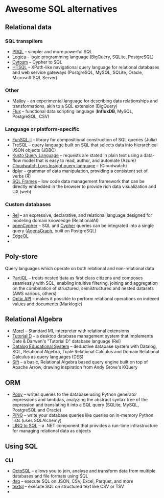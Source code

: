 # Awesome SQL alternatives

## Relational data

### SQL transpilers

- [PRQL](https://github.com/max-sixty/prql) – simpler and more powerful SQL 
- [Logica](https://github.com/EvgSkv/logica) – logic programming language (BigQuery, SQLite, PostgreSQL)
- [Cytosm](https://github.com/cytosm/cytosm) – Cypher to SQL
- [HTSQL](https://www.htsql.org/doc/overview.html) – XPath-like navigational query language for relational databases and web service gateways (PostgreSQL, MySQL, SQLite, Oracle, Microsoft SQL Server)

### Other
- [Malloy](https://github.com/looker-open-source/malloy) – an experimental language for describing data relationships and transformations, akin to a SQL extension (BigQuery)
- [Flux](https://docs.influxdata.com/flux/) – functional data scripting language (**InfluxDB**, MySQL, PostgreSQL, CSV)

### Language or platform-specific
- [FunSQL.jl](https://github.com/MechanicalRabbit/FunSQL.jl) – library for compositional construction of SQL queries (Julia)
- [TreSQL](https://github.com/mrumkovskis/tresql) – query language built on SQL that selects data into hierarchical JSON objects (JDBC)
- [Kusto Query Language](https://docs.microsoft.com/en-us/azure/data-explorer/kusto/query/) – requests are stated in plain text using a data-flow model that is easy to read, author, and automate (Azure)
- [Cloudwatch Logs Insight query language](https://docs.aws.amazon.com/AmazonCloudWatch/latest/logs/CWL_QuerySyntax.html) – (Cloudwatch)
- [dplyr](https://github.com/tidyverse/dplyr/) – grammar of data manipulation, providing a consistent set of verbs (R)
- [SQL Frames](https://sqlframes.com/docs/sql_frames/intro) – low code data management framework that can be directly embedded in the browser to provide rich data visualization and UX (web)

### Custom databases
- [Rel](https://docs.relational.ai/rel/intro/overview/) – an expressive, declarative, and relational language designed for modeling domain knowledge (RelationalAI)
- [openCypher](https://github.com/bitnine-oss/agensgraph) – SQL and [Cypher](http://opencypher.org/) queries can be integrated into a single query ([AgensGraph](https://bitnine.net/agensgraph/), built on PostgreSQL)
- [EdgeQL](https://www.edgedb.com/tutorial) 
- 



## Poly-store
Query languages which operate on both relational and non-relational data

- [PartiQL](https://partiql.org/tutorial.html) – treats nested data as first class citizens and composes seamlessly with SQL, enabling intuitive filtering, joining and aggregation on the combination of structured, semistructured and nested datasets (AWS various, others)
- [Optic API](https://docs.marklogic.com/guide/app-dev/OpticAPI) – makes it possible to perform relational operations on indexed values and documents (Marklogic)

## Relational Algebra
- [Morel](https://github.com/julianhyde/morel) – Standard ML interpreter with relational extensions
- [Tutorial D](https://github.com/DaveVoorhis/Rel) – a desktop database management system that implements Date & Darwen's "Tutorial D" database language (Rel)
- [Datalog Educational System](http://des.sourceforge.net/) – deductive database system with Datalog, SQL, Relational Algebra, Tuple Relational Calculus and Domain Relational Calculus as query languages (DES)
- [Sift](https://github.com/RCHowell/Sift) – a basic, Relational Algebra based query engine built on top of Apache Arrow, drawing inspiration from Andy Grove's KQuery

## ORM

- [Pony](https://github.com/ponyorm/pony/) – writes queries to the database using Python generator expressions and lambdas, analyzing the abstract syntax tree of the expression and translating it into a SQL query (SQLite, MySQL, PostgreSQL and Oracle)
- [PINQ](https://macropy3.readthedocs.io/en/latest/pinq.html#pinq) – write your database queries like queries on in-memory Python lists (uses SQLAlchemy)
- [LINQ to SQL](https://docs.microsoft.com/en-us/dotnet/framework/data/adonet/sql/linq/) – a .NET component that provides a run-time infrastructure for managing relational data as objects


## Using SQL

### CLI
- [OctoSQL](https://github.com/cube2222/octosql) – allows you to join, analyse and transform data from multiple databases and file formats using SQL
- [dsq](https://github.com/multiprocessio/dsq) – execute SQL on JSON, CSV, Excel, Parquet, and more
- [textql](https://github.com/dinedal/textql) – execute SQL on structured text like CSV or TSV
- 
